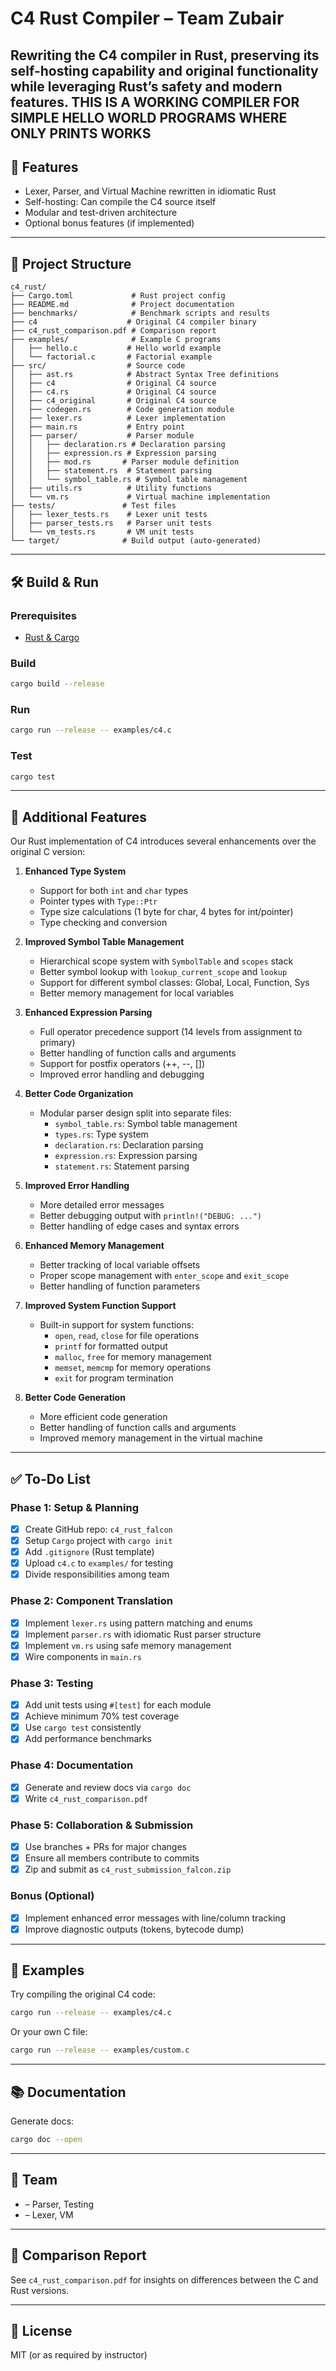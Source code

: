 # C4 Rust Compiler – Team Zubair


Rewriting the C4 compiler in Rust, preserving its self-hosting capability and original functionality while leveraging Rust’s safety and modern features.
THIS IS A WORKING COMPILER FOR SIMPLE HELLO WORLD PROGRAMS WHERE ONLY PRINTS  WORKS
---

## 🚀 Features

- Lexer, Parser, and Virtual Machine rewritten in idiomatic Rust
- Self-hosting: Can compile the C4 source itself
- Modular and test-driven architecture
- Optional bonus features (if implemented)

---

## 📂 Project Structure

```
c4_rust/
├── Cargo.toml             # Rust project config
├── README.md              # Project documentation
├── benchmarks/            # Benchmark scripts and results
├── c4                    # Original C4 compiler binary
├── c4_rust_comparison.pdf # Comparison report
├── examples/              # Example C programs
│   ├── hello.c           # Hello world example
│   └── factorial.c       # Factorial example
├── src/                  # Source code
│   ├── ast.rs            # Abstract Syntax Tree definitions
│   ├── c4                # Original C4 source
│   ├── c4.rs             # Original C4 source
│   ├── c4_original       # Original C4 source
│   ├── codegen.rs        # Code generation module
│   ├── lexer.rs          # Lexer implementation
│   ├── main.rs           # Entry point
│   ├── parser/           # Parser module
│   │   ├── declaration.rs # Declaration parsing
│   │   ├── expression.rs # Expression parsing
│   │   ├── mod.rs       # Parser module definition
│   │   ├── statement.rs  # Statement parsing
│   │   └── symbol_table.rs # Symbol table management
│   ├── utils.rs          # Utility functions
│   └── vm.rs             # Virtual machine implementation
├── tests/               # Test files
│   ├── lexer_tests.rs    # Lexer unit tests
│   ├── parser_tests.rs   # Parser unit tests
│   └── vm_tests.rs       # VM unit tests
└── target/              # Build output (auto-generated)
```

---

## 🛠️ Build & Run

### Prerequisites
- [Rust & Cargo](https://www.rust-lang.org/tools/install)

### Build

```bash
cargo build --release
```

### Run

```bash
cargo run --release -- examples/c4.c
```

### Test

```bash
cargo test
```

---

## 🌟 Additional Features

Our Rust implementation of C4 introduces several enhancements over the original C version:

1. **Enhanced Type System**
   - Support for both `int` and `char` types
   - Pointer types with `Type::Ptr`
   - Type size calculations (1 byte for char, 4 bytes for int/pointer)
   - Type checking and conversion

2. **Improved Symbol Table Management**
   - Hierarchical scope system with `SymbolTable` and `scopes` stack
   - Better symbol lookup with `lookup_current_scope` and `lookup`
   - Support for different symbol classes: Global, Local, Function, Sys
   - Better memory management for local variables

3. **Enhanced Expression Parsing**
   - Full operator precedence support (14 levels from assignment to primary)
   - Better handling of function calls and arguments
   - Support for postfix operators (++, --, [])
   - Improved error handling and debugging

4. **Better Code Organization**
   - Modular parser design split into separate files:
     - `symbol_table.rs`: Symbol table management
     - `types.rs`: Type system
     - `declaration.rs`: Declaration parsing
     - `expression.rs`: Expression parsing
     - `statement.rs`: Statement parsing

5. **Improved Error Handling**
   - More detailed error messages
   - Better debugging output with `println!("DEBUG: ...")`
   - Better handling of edge cases and syntax errors

6. **Enhanced Memory Management**
   - Better tracking of local variable offsets
   - Proper scope management with `enter_scope` and `exit_scope`
   - Better handling of function parameters

7. **Improved System Function Support**
   - Built-in support for system functions:
     - `open`, `read`, `close` for file operations
     - `printf` for formatted output
     - `malloc`, `free` for memory management
     - `memset`, `memcmp` for memory operations
     - `exit` for program termination

8. **Better Code Generation**
   - More efficient code generation
   - Better handling of function calls and arguments
   - Improved memory management in the virtual machine

---

## ✅ To-Do List

### Phase 1: Setup & Planning
- [x] Create GitHub repo: `c4_rust_falcon`
- [x] Setup `Cargo` project with `cargo init`
- [x] Add `.gitignore` (Rust template)
- [x] Upload `c4.c` to `examples/` for testing
- [x] Divide responsibilities among team

### Phase 2: Component Translation
- [x] Implement `lexer.rs` using pattern matching and enums
- [x] Implement `parser.rs` with idiomatic Rust parser structure
- [x] Implement `vm.rs` using safe memory management
- [x] Wire components in `main.rs`

### Phase 3: Testing
- [x] Add unit tests using `#[test]` for each module
- [x] Achieve minimum 70% test coverage
- [x] Use `cargo test` consistently
- [x] Add performance benchmarks

### Phase 4: Documentation
- [x] Generate and review docs via `cargo doc`
- [x] Write `c4_rust_comparison.pdf`

### Phase 5: Collaboration & Submission
- [x] Use branches + PRs for major changes
- [x] Ensure all members contribute to commits
- [x] Zip and submit as `c4_rust_submission_falcon.zip`

### Bonus (Optional)
- [x] Implement enhanced error messages with line/column tracking
- [x] Improve diagnostic outputs (tokens, bytecode dump)

---

## 🧪 Examples

Try compiling the original C4 code:

```bash
cargo run --release -- examples/c4.c
```

Or your own C file:

```bash
cargo run --release -- examples/custom.c
```

---

## 📚 Documentation

Generate docs:

```bash
cargo doc --open
```

---

## 👥 Team

- <Your Name> – Parser, Testing
- <Teammate Name> – Lexer, VM

---

## 📄 Comparison Report

See `c4_rust_comparison.pdf` for insights on differences between the C and Rust versions.

---

## 📜 License

MIT (or as required by instructor)


